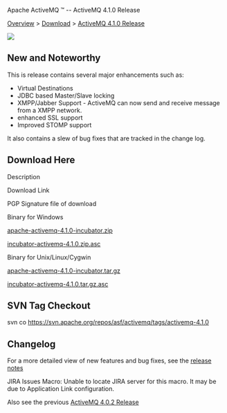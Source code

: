 Apache ActiveMQ ™ -- ActiveMQ 4.1.0 Release 

[Overview](overview.md) > [Download](OverviewOverview/Overview/download.md) > [ActiveMQ 4.1.0 Release](Overview/Download/activemq-410-release.md)


![](/images/activemq-4.1-box-reflection.png)

New and Noteworthy
------------------

This is release contains several major enhancements such as:

*   Virtual Destinations
*   JDBC based Master/Slave locking
*   XMPP/Jabber Support - ActiveMQ can now send and receive message from a XMPP network.
*   enhanced SSL support
*   Improved STOMP support

It also contains a slew of bug fixes that are tracked in the change log.

Download Here
-------------

Description

Download Link

PGP Signature file of download

Binary for Windows

[apache-activemq-4.1.0-incubator.zip](http://people.apache.org/repo/m2-incubating-repository/org/apache/activemq/apache-activemq/4.1.0-incubator/apache-activemq-4.1.0-incubator.zip)

[incubator-activemq-4.1.0.zip.asc](http://people.apache.org/repo/m2-incubating-repository/org/apache/activemq/apache-activemq/4.1.0-incubator/apache-activemq-4.1.0-incubator.zip.asc)

Binary for Unix/Linux/Cygwin

[apache-activemq-4.1.0-incubator.tar.gz](http://people.apache.org/repo/m2-incubating-repository/org/apache/activemq/apache-activemq/4.1.0-incubator/apache-activemq-4.1.0-incubator.tar.gz)

[incubator-activemq-4.1.0.tar.gz.asc](http://people.apache.org/repo/m2-incubating-repository/org/apache/activemq/apache-activemq/4.1.0-incubator/apache-activemq-4.1.0-incubator.tar.gz.asc)

SVN Tag Checkout
----------------

svn co https://svn.apache.org/repos/asf/activemq/tags/activemq-4.1.0 

Changelog
---------

For a more detailed view of new features and bug fixes, see the [release notes](http://issues.apache.org/activemq/secure/ReleaseNote.jspa?version=11691&styleName=Html&projectId=10520&Create=Create)

JIRA Issues Macro: Unable to locate JIRA server for this macro. It may be due to Application Link configuration.

Also see the previous [ActiveMQ 4.0.2 Release](Overview/Download/activemq-402-release.md)

